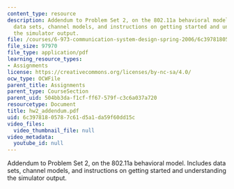 ```yaml
---
content_type: resource
description: Addendum to Problem Set 2, on the 802.11a behavioral model. Includes
  data sets, channel models, and instructions on getting started and understanding
  the simulator output.
file: /courses/6-973-communication-system-design-spring-2006/6c39781805787c61d5a1da59f60dd15c_hw2_addendum.pdf
file_size: 97970
file_type: application/pdf
learning_resource_types:
- Assignments
license: https://creativecommons.org/licenses/by-nc-sa/4.0/
ocw_type: OCWFile
parent_title: Assignments
parent_type: CourseSection
parent_uid: 504bb3da-f1cf-ff67-579f-c3c6a037a720
resourcetype: Document
title: hw2_addendum.pdf
uid: 6c397818-0578-7c61-d5a1-da59f60dd15c
video_files:
  video_thumbnail_file: null
video_metadata:
  youtube_id: null
---
```

Addendum to Problem Set 2, on the 802.11a behavioral model. Includes data sets, channel models, and instructions on getting started and understanding the simulator output.